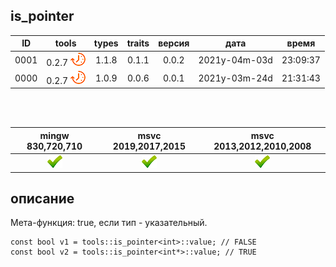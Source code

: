 ﻿
[P]: ../../../icons/progress.png
[V]: ../../../icons/success.png
[X]: ../../../icons/failed.png
[D]: ../../../icons/danger.png
[E]: ../../../icons/empty.png
[N]: ../../../icons/na.png

is_pointer
---

| **ID** | tools           | types | traits | версия |     дата      |  время   |  
|:------:|:---------------:|:-----:|:------:|:------:|:-------------:|:--------:|  
|  0001  | 0.2.7 [![P]][M] | 1.1.8 | 0.1.1  | 0.0.2  | 2021y-04m-03d | 23:09:37 |  
|  0000  | 0.2.7 [![P]][M] | 1.0.9 | 0.0.6  | 0.0.1  | 2021y-03m-24d | 21:31:43 |  

<br/>
<br/>

| mingw 830,720,710 | msvc 2019,2017,2015 | msvc 2013,2012,2010,2008 |  
|:-----------------:|:-------------------:|:------------------------:|  
|   [![V]][MINGW]   |   [![V]][VS-NEW]    |         [![V]][M]        |  

[M]:       #is_class      "мета-функция: true, если тип - указательный"  
[MINGW]:   #mingw-new     "поддержка компиляторов mingw"  
[VS-NEW]:  #msvc-new      "поддержка новых компиляторов msvc"  
[VS-OLD]:  #msvc-old      "поддержка старых компиляторов msvc"  

описание
--------
Мета-функция: true, если тип - указательный.  

```
const bool v1 = tools::is_pointer<int>::value; // FALSE
const bool v2 = tools::is_pointer<int*>::value; // TRUE
```